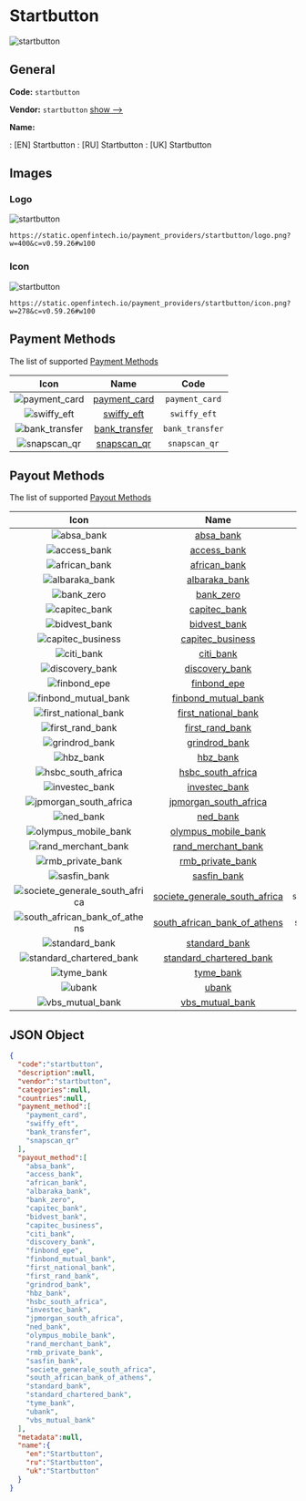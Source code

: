 
# Startbutton 
![startbutton](https://static.openfintech.io/payment_providers/startbutton/logo.png?w=400&c=v0.59.26#w100)  

## General 
 
**Code:** `startbutton` 
 
**Vendor:** `startbutton` [show -->](/vendors/startbutton/) 
 
**Name:** 
 
:	[EN] Startbutton 
:	[RU] Startbutton 
:	[UK] Startbutton 
 

## Images 

### Logo 
 
![startbutton](https://static.openfintech.io/payment_providers/startbutton/logo.png?w=400&c=v0.59.26#w100)  

```
https://static.openfintech.io/payment_providers/startbutton/logo.png?w=400&c=v0.59.26#w100
```  

### Icon 
 
![startbutton](https://static.openfintech.io/payment_providers/startbutton/icon.png?w=278&c=v0.59.26#w100)  

```
https://static.openfintech.io/payment_providers/startbutton/icon.png?w=278&c=v0.59.26#w100
```  

## Payment Methods 
 
The list of supported [Payment Methods](/payment-methods/) 

|Icon|Name|Code| 
|:---:|:---:|:---:| 
|![payment_card](https://static.openfintech.io/payment_methods/payment_card/icon.svg?w=278&c=v0.59.26#w100) |[payment_card](/payment-methods/payment_card/)|`payment_card`| 
|![swiffy_eft](https://static.openfintech.io/payment_methods/swiffy_eft/icon.png?w=278&c=v0.59.26#w100) |[swiffy_eft](/payment-methods/swiffy_eft/)|`swiffy_eft`| 
|![bank_transfer](https://static.openfintech.io/payment_methods/bank_transfer/icon.svg?w=278&c=v0.59.26#w100) |[bank_transfer](/payment-methods/bank_transfer/)|`bank_transfer`| 
|![snapscan_qr](https://static.openfintech.io/payment_methods/snapscan_qr/icon.svg?w=278&c=v0.59.26#w100) |[snapscan_qr](/payment-methods/snapscan_qr/)|`snapscan_qr`| 
 

## Payout Methods 
 
The list of supported [Payout Methods](/payout-methods/) 

|Icon|Name|Code| 
|:---:|:---:|:---:| 
|![absa_bank](https://static.openfintech.io/payout_methods/absa_bank/icon.svg?w=278&c=v0.59.26#w40) |[absa_bank](payout-methodsabsa_bank/)|`absa_bank`| 
|![access_bank](https://static.openfintech.io/payout_methods/access_bank/icon.svg?w=278&c=v0.59.26#w40) |[access_bank](payout-methodsaccess_bank/)|`access_bank`| 
|![african_bank](https://static.openfintech.io/payout_methods/african_bank/icon.svg?w=278&c=v0.59.26#w40) |[african_bank](payout-methodsafrican_bank/)|`african_bank`| 
|![albaraka_bank](https://static.openfintech.io/payout_methods/albaraka_bank/icon.svg?w=278&c=v0.59.26#w40) |[albaraka_bank](payout-methodsalbaraka_bank/)|`albaraka_bank`| 
|![bank_zero](https://static.openfintech.io/payout_methods/bank_zero/icon.svg?w=278&c=v0.59.26#w40) |[bank_zero](payout-methodsbank_zero/)|`bank_zero`| 
|![capitec_bank](https://static.openfintech.io/payout_methods/capitec_bank/icon.svg?w=278&c=v0.59.26#w40) |[capitec_bank](payout-methodscapitec_bank/)|`capitec_bank`| 
|![bidvest_bank](https://static.openfintech.io/payout_methods/bidvest_bank/icon.svg?w=278&c=v0.59.26#w40) |[bidvest_bank](payout-methodsbidvest_bank/)|`bidvest_bank`| 
|![capitec_business](https://static.openfintech.io/payout_methods/capitec_business/icon.svg?w=278&c=v0.59.26#w40) |[capitec_business](payout-methodscapitec_business/)|`capitec_business`| 
|![citi_bank](https://static.openfintech.io/payout_methods/citi_bank/icon.svg?w=278&c=v0.59.26#w40) |[citi_bank](payout-methodsciti_bank/)|`citi_bank`| 
|![discovery_bank](https://static.openfintech.io/payout_methods/discovery_bank/icon.svg?w=278&c=v0.59.26#w40) |[discovery_bank](payout-methodsdiscovery_bank/)|`discovery_bank`| 
|![finbond_epe](https://static.openfintech.io/payout_methods/finbond_epe/icon.svg?w=278&c=v0.59.26#w40) |[finbond_epe](payout-methodsfinbond_epe/)|`finbond_epe`| 
|![finbond_mutual_bank](https://static.openfintech.io/payout_methods/finbond_mutual_bank/icon.svg?w=278&c=v0.59.26#w40) |[finbond_mutual_bank](payout-methodsfinbond_mutual_bank/)|`finbond_mutual_bank`| 
|![first_national_bank](https://static.openfintech.io/payout_methods/first_national_bank/icon.svg?w=278&c=v0.59.26#w40) |[first_national_bank](payout-methodsfirst_national_bank/)|`first_national_bank`| 
|![first_rand_bank](https://static.openfintech.io/payout_methods/first_rand_bank/icon.svg?w=278&c=v0.59.26#w40) |[first_rand_bank](payout-methodsfirst_rand_bank/)|`first_rand_bank`| 
|![grindrod_bank](https://static.openfintech.io/payout_methods/grindrod_bank/icon.svg?w=278&c=v0.59.26#w40) |[grindrod_bank](payout-methodsgrindrod_bank/)|`grindrod_bank`| 
|![hbz_bank](https://static.openfintech.io/payout_methods/hbz_bank/icon.svg?w=278&c=v0.59.26#w40) |[hbz_bank](payout-methodshbz_bank/)|`hbz_bank`| 
|![hsbc_south_africa](https://static.openfintech.io/payout_methods/hsbc_south_africa/icon.svg?w=278&c=v0.59.26#w40) |[hsbc_south_africa](payout-methodshsbc_south_africa/)|`hsbc_south_africa`| 
|![investec_bank](https://static.openfintech.io/payout_methods/investec_bank/icon.svg?w=278&c=v0.59.26#w40) |[investec_bank](payout-methodsinvestec_bank/)|`investec_bank`| 
|![jpmorgan_south_africa](https://static.openfintech.io/payout_methods/jpmorgan_south_africa/icon.svg?w=278&c=v0.59.26#w40) |[jpmorgan_south_africa](payout-methodsjpmorgan_south_africa/)|`jpmorgan_south_africa`| 
|![ned_bank](https://static.openfintech.io/payout_methods/ned_bank/icon.svg?w=278&c=v0.59.26#w40) |[ned_bank](payout-methodsned_bank/)|`ned_bank`| 
|![olympus_mobile_bank](https://static.openfintech.io/payout_methods/olympus_mobile_bank/icon.svg?w=278&c=v0.59.26#w40) |[olympus_mobile_bank](payout-methodsolympus_mobile_bank/)|`olympus_mobile_bank`| 
|![rand_merchant_bank](https://static.openfintech.io/payout_methods/rand_merchant_bank/icon.svg?w=278&c=v0.59.26#w40) |[rand_merchant_bank](payout-methodsrand_merchant_bank/)|`rand_merchant_bank`| 
|![rmb_private_bank](https://static.openfintech.io/payout_methods/rmb_private_bank/icon.svg?w=278&c=v0.59.26#w40) |[rmb_private_bank](payout-methodsrmb_private_bank/)|`rmb_private_bank`| 
|![sasfin_bank](https://static.openfintech.io/payout_methods/sasfin_bank/icon.svg?w=278&c=v0.59.26#w40) |[sasfin_bank](payout-methodssasfin_bank/)|`sasfin_bank`| 
|![societe_generale_south_africa](https://static.openfintech.io/payout_methods/societe_generale_south_africa/icon.svg?w=278&c=v0.59.26#w40) |[societe_generale_south_africa](payout-methodssociete_generale_south_africa/)|`societe_generale_south_africa`| 
|![south_african_bank_of_athens](https://static.openfintech.io/payout_methods/south_african_bank_of_athens/icon.svg?w=278&c=v0.59.26#w40) |[south_african_bank_of_athens](payout-methodssouth_african_bank_of_athens/)|`south_african_bank_of_athens`| 
|![standard_bank](https://static.openfintech.io/payout_methods/standard_bank/icon.svg?w=278&c=v0.59.26#w40) |[standard_bank](payout-methodsstandard_bank/)|`standard_bank`| 
|![standard_chartered_bank](https://static.openfintech.io/payout_methods/standard_chartered_bank/icon.svg?w=278&c=v0.59.26#w40) |[standard_chartered_bank](payout-methodsstandard_chartered_bank/)|`standard_chartered_bank`| 
|![tyme_bank](https://static.openfintech.io/payout_methods/tyme_bank/icon.svg?w=278&c=v0.59.26#w40) |[tyme_bank](payout-methodstyme_bank/)|`tyme_bank`| 
|![ubank](https://static.openfintech.io/payout_methods/ubank/icon.svg?w=278&c=v0.59.26#w40) |[ubank](payout-methodsubank/)|`ubank`| 
|![vbs_mutual_bank](https://static.openfintech.io/payout_methods/vbs_mutual_bank/icon.svg?w=278&c=v0.59.26#w40) |[vbs_mutual_bank](payout-methodsvbs_mutual_bank/)|`vbs_mutual_bank`| 
 

## JSON Object 

```json
{
  "code":"startbutton",
  "description":null,
  "vendor":"startbutton",
  "categories":null,
  "countries":null,
  "payment_method":[
    "payment_card",
    "swiffy_eft",
    "bank_transfer",
    "snapscan_qr"
  ],
  "payout_method":[
    "absa_bank",
    "access_bank",
    "african_bank",
    "albaraka_bank",
    "bank_zero",
    "capitec_bank",
    "bidvest_bank",
    "capitec_business",
    "citi_bank",
    "discovery_bank",
    "finbond_epe",
    "finbond_mutual_bank",
    "first_national_bank",
    "first_rand_bank",
    "grindrod_bank",
    "hbz_bank",
    "hsbc_south_africa",
    "investec_bank",
    "jpmorgan_south_africa",
    "ned_bank",
    "olympus_mobile_bank",
    "rand_merchant_bank",
    "rmb_private_bank",
    "sasfin_bank",
    "societe_generale_south_africa",
    "south_african_bank_of_athens",
    "standard_bank",
    "standard_chartered_bank",
    "tyme_bank",
    "ubank",
    "vbs_mutual_bank"
  ],
  "metadata":null,
  "name":{
    "en":"Startbutton",
    "ru":"Startbutton",
    "uk":"Startbutton"
  }
}
```  
